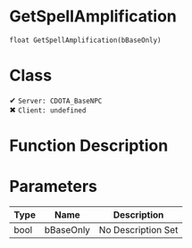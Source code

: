 # GetSpellAmplification
```
float GetSpellAmplification(bBaseOnly)
```
# Class
✔ `Server: CDOTA_BaseNPC`  
✖ `Client: undefined`  

# Function Description

# Parameters
Type|Name|Description
--|--|--
bool|bBaseOnly|No Description Set
